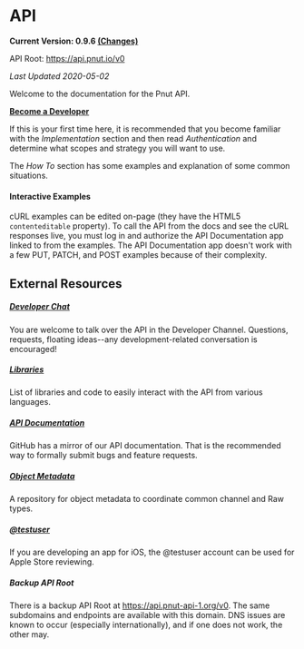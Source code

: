 # API

__Current Version: 0.9.6 [(Changes)](../changes)__

API Root: https://api.pnut.io/v0

*Last Updated 2020-05-02*

Welcome to the documentation for the Pnut API.

__[Become a Developer](https://pnut.io/dev)__

If this is your first time here, it is recommended that you become familiar with the *Implementation* section and then read *Authentication* and determine what scopes and strategy you will want to use.

The *How To* section has some examples and explanation of some common situations.


#### Interactive Examples

cURL examples can be edited on-page (they have the HTML5 `contenteditable` property). To call the API from the docs and see the cURL responses live, you must log in and authorize the API Documentation app linked to from the examples. The API Documentation app doesn't work with a few PUT, PATCH, and POST examples because of their complexity.


## External Resources

##### [Developer Chat](https://patter.chat/room/18)

You are welcome to talk over the API in the Developer Channel. Questions, requests, floating ideas--any development-related conversation is encouraged!


##### [Libraries](libraries)

List of libraries and code to easily interact with the API from various languages.


##### [API Documentation](https://github.com/pnut-api/api-spec)

GitHub has a mirror of our API documentation. That is the recommended way to formally submit bugs and feature requests.


##### [Object Metadata](https://github.com/pnut-api/object-metadata)

A repository for object metadata to coordinate common channel and Raw types.


##### [@testuser](https://pnut.io/docs/resources/testuser)

If you are developing an app for iOS, the @testuser account can be used for Apple Store reviewing.


##### Backup API Root

There is a backup API Root at https://api.pnut-api-1.org/v0. The same subdomains and endpoints are available with this domain. DNS issues are known to occur (especially internationally), and if one does not work, the other may.
